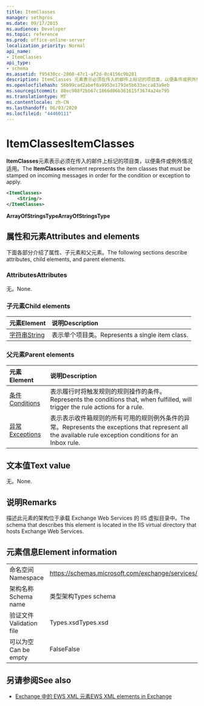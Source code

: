 ```yaml
---
title: ItemClasses
manager: sethgros
ms.date: 09/17/2015
ms.audience: Developer
ms.topic: reference
ms.prod: office-online-server
localization_priority: Normal
api_name:
- ItemClasses
api_type:
- schema
ms.assetid: f95430cc-2860-47c1-af2d-8c4156c9b281
description: ItemClasses 元素表示必须在传入的邮件上标记的项目类，以便条件或例外情况适用。
ms.openlocfilehash: 56b99cad2abef0a9953e1793e5b633acca83a9eb
ms.sourcegitcommit: 88ec988f2bb67c1866d06b361615f3674a24e795
ms.translationtype: MT
ms.contentlocale: zh-CN
ms.lasthandoff: 06/03/2020
ms.locfileid: "44460111"
---
```

# <a name="itemclasses"></a><span data-ttu-id="40815-103">ItemClasses</span><span class="sxs-lookup"><span data-stu-id="40815-103">ItemClasses</span></span>

<span data-ttu-id="40815-104">**ItemClasses**元素表示必须在传入的邮件上标记的项目类，以便条件或例外情况适用。</span><span class="sxs-lookup"><span data-stu-id="40815-104">The **ItemClasses** element represents the item classes that must be stamped on incoming messages in order for the condition or exception to apply.</span></span> 
  
```XML
<ItemClasses>
    <String/>
</ItemClasses>
```

 <span data-ttu-id="40815-105">**ArrayOfStringsType**</span><span class="sxs-lookup"><span data-stu-id="40815-105">**ArrayOfStringsType**</span></span>
## <a name="attributes-and-elements"></a><span data-ttu-id="40815-106">属性和元素</span><span class="sxs-lookup"><span data-stu-id="40815-106">Attributes and elements</span></span>

<span data-ttu-id="40815-107">下面各部分介绍了属性、子元素和父元素。</span><span class="sxs-lookup"><span data-stu-id="40815-107">The following sections describe attributes, child elements, and parent elements.</span></span>
  
### <a name="attributes"></a><span data-ttu-id="40815-108">Attributes</span><span class="sxs-lookup"><span data-stu-id="40815-108">Attributes</span></span>

<span data-ttu-id="40815-109">无。</span><span class="sxs-lookup"><span data-stu-id="40815-109">None.</span></span>
  
### <a name="child-elements"></a><span data-ttu-id="40815-110">子元素</span><span class="sxs-lookup"><span data-stu-id="40815-110">Child elements</span></span>

|<span data-ttu-id="40815-111">**元素**</span><span class="sxs-lookup"><span data-stu-id="40815-111">**Element**</span></span>|<span data-ttu-id="40815-112">**说明**</span><span class="sxs-lookup"><span data-stu-id="40815-112">**Description**</span></span>|
|:-----|:-----|
|[<span data-ttu-id="40815-113">字符串</span><span class="sxs-lookup"><span data-stu-id="40815-113">String</span></span>](string.md) <br/> |<span data-ttu-id="40815-114">表示单个项目类。</span><span class="sxs-lookup"><span data-stu-id="40815-114">Represents a single item class.</span></span>  <br/> |
   
### <a name="parent-elements"></a><span data-ttu-id="40815-115">父元素</span><span class="sxs-lookup"><span data-stu-id="40815-115">Parent elements</span></span>

|<span data-ttu-id="40815-116">**元素**</span><span class="sxs-lookup"><span data-stu-id="40815-116">**Element**</span></span>|<span data-ttu-id="40815-117">**说明**</span><span class="sxs-lookup"><span data-stu-id="40815-117">**Description**</span></span>|
|:-----|:-----|
|[<span data-ttu-id="40815-118">条件</span><span class="sxs-lookup"><span data-stu-id="40815-118">Conditions</span></span>](conditions.md) <br/> |<span data-ttu-id="40815-119">表示履行时将触发规则的规则操作的条件。</span><span class="sxs-lookup"><span data-stu-id="40815-119">Represents the conditions that, when fulfilled, will trigger the rule actions for a rule.</span></span>  <br/> |
|[<span data-ttu-id="40815-120">异常</span><span class="sxs-lookup"><span data-stu-id="40815-120">Exceptions</span></span>](exceptions.md) <br/> |<span data-ttu-id="40815-121">表示表示收件箱规则的所有可用的规则例外条件的异常。</span><span class="sxs-lookup"><span data-stu-id="40815-121">Represents the exceptions that represent all the available rule exception conditions for an Inbox rule.</span></span>  <br/> |
   
## <a name="text-value"></a><span data-ttu-id="40815-122">文本值</span><span class="sxs-lookup"><span data-stu-id="40815-122">Text value</span></span>

<span data-ttu-id="40815-123">无。</span><span class="sxs-lookup"><span data-stu-id="40815-123">None.</span></span>
  
## <a name="remarks"></a><span data-ttu-id="40815-124">说明</span><span class="sxs-lookup"><span data-stu-id="40815-124">Remarks</span></span>

<span data-ttu-id="40815-125">描述此元素的架构位于承载 Exchange Web Services 的 IIS 虚拟目录中。</span><span class="sxs-lookup"><span data-stu-id="40815-125">The schema that describes this element is located in the IIS virtual directory that hosts Exchange Web Services.</span></span>
  
## <a name="element-information"></a><span data-ttu-id="40815-126">元素信息</span><span class="sxs-lookup"><span data-stu-id="40815-126">Element information</span></span>

|||
|:-----|:-----|
|<span data-ttu-id="40815-127">命名空间</span><span class="sxs-lookup"><span data-stu-id="40815-127">Namespace</span></span>  <br/> |https://schemas.microsoft.com/exchange/services/2006/types  <br/> |
|<span data-ttu-id="40815-128">架构名称</span><span class="sxs-lookup"><span data-stu-id="40815-128">Schema name</span></span>  <br/> |<span data-ttu-id="40815-129">类型架构</span><span class="sxs-lookup"><span data-stu-id="40815-129">Types schema</span></span>  <br/> |
|<span data-ttu-id="40815-130">验证文件</span><span class="sxs-lookup"><span data-stu-id="40815-130">Validation file</span></span>  <br/> |<span data-ttu-id="40815-131">Types.xsd</span><span class="sxs-lookup"><span data-stu-id="40815-131">Types.xsd</span></span>  <br/> |
|<span data-ttu-id="40815-132">可以为空</span><span class="sxs-lookup"><span data-stu-id="40815-132">Can be empty</span></span>  <br/> |<span data-ttu-id="40815-133">False</span><span class="sxs-lookup"><span data-stu-id="40815-133">False</span></span>  <br/> |
   
## <a name="see-also"></a><span data-ttu-id="40815-134">另请参阅</span><span class="sxs-lookup"><span data-stu-id="40815-134">See also</span></span>



- [<span data-ttu-id="40815-135">Exchange 中的 EWS XML 元素</span><span class="sxs-lookup"><span data-stu-id="40815-135">EWS XML elements in Exchange</span></span>](ews-xml-elements-in-exchange.md)

